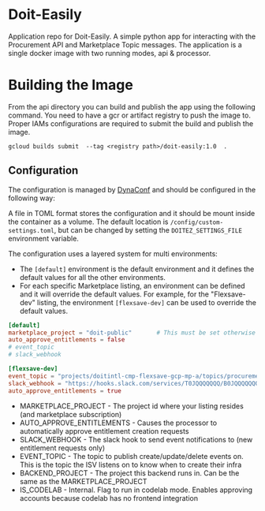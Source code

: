# Doit-Easily

Application repo for Doit-Easily. A simple python app for interacting with the Procurement API and Marketplace Topic messages.
The application is a single docker image with two running modes, api & processor.

# Building the Image
From the api directory you can build and publish the app using the following command. You need to have a gcr or artifact registry to push the image to. Proper IAMs configurations are required to submit the build and publish the image.

    gcloud builds submit  --tag <registry path>/doit-easily:1.0  .


## Configuration

The configuration is managed by [DynaConf](https://www.dynaconf.com) and should be configured in the following way:

A file in TOML format stores the configuration and it should be mount inside the container as a volume. The default location is `/config/custom-settings.toml`, but can be changed by setting the `DOITEZ_SETTINGS_FILE` environment variable.

The configuration uses a layered system for multi environments:

- The `[default]` environment is the default environment and it defines the default values for all the other environments.
- For each specific Marketplace listing, an environment can be defined and it will override the default values. For example, for the "Flexsave-dev" listing, the environment `[flexsave-dev]` can be used to override the default values.

```toml
[default]
marketplace_project = "doit-public"       # This must be set otherwise an error will be thrown.
auto_approve_entitlements = false
# event_topic
# slack_webhook

[flexsave-dev]
event_topic = "projects/doitintl-cmp-flexsave-gcp-mp-a/topics/procurement"
slack_webhook = "https://hooks.slack.com/services/T0JQQQQQQQ/B0JQQQQQQQ/XXXXXXXXXXXXXXXXXXXXXXXXXXXX"
auto_approve_entitlements = true
```

- MARKETPLACE_PROJECT - The project id where your listing resides (and marketplace subscription)
- AUTO_APPROVE_ENTITLEMENTS - Causes the processor to automatically approve entitlement creation requests
- SLACK_WEBHOOK - The slack hook to send event notifications to (new entitlement requests only)
- EVENT_TOPIC - The topic to publish create/update/delete events on. This is the topic the ISV listens on to know when to create their infra
- BACKEND_PROJECT - The project this backend runs in. Can be the same as the MARKETPLACE_PROJECT
- IS_CODELAB - Internal. Flag to run in codelab mode. Enables approving accounts because codelab has no frontend integration



